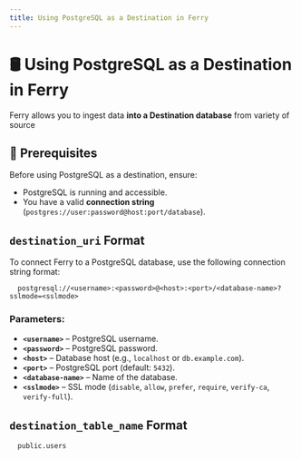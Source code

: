 ```yaml
---
title: Using PostgreSQL as a Destination in Ferry
---
```


# 🛢️ Using PostgreSQL as a Destination in Ferry

Ferry allows you to ingest data **into a Destination database** from variety of source

## 📌 Prerequisites

Before using PostgreSQL as a destination, ensure:
- PostgreSQL is running and accessible.
- You have a valid **connection string** (`postgres://user:password@host:port/database`).


## `destination_uri` Format
To connect Ferry to a PostgreSQL database, use the following connection string format:

```plaintext
  postgresql://<username>:<password>@<host>:<port>/<database-name>?sslmode=<sslmode>
```

### Parameters:
- **`<username>`** – PostgreSQL username.
- **`<password>`** – PostgreSQL password.
- **`<host>`** – Database host (e.g., `localhost` or `db.example.com`).
- **`<port>`** – PostgreSQL port (default: `5432`).
- **`<database-name>`** – Name of the database.
- **`<sslmode>`** – SSL mode (`disable`, `allow`, `prefer`, `require`, `verify-ca`, `verify-full`).

## `destination_table_name` Format

```plaintext
  public.users
```